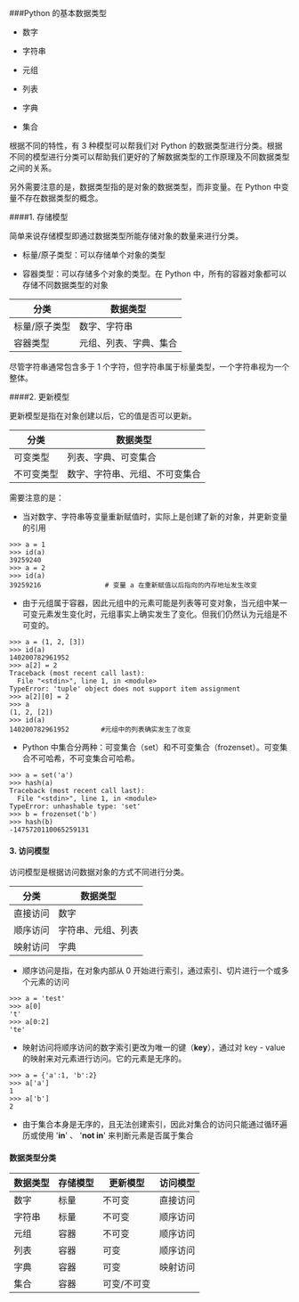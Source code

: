 ###Python 的基本数据类型

- 数字

- 字符串

- 元组

- 列表

- 字典

- 集合

根据不同的特性，有 3 种模型可以帮我们对 Python 的数据类型进行分类。根据不同的模型进行分类可以帮助我们更好的了解数据类型的工作原理及不同数据类型之间的关系。

另外需要注意的是，数据类型指的是对象的数据类型，而非变量。在 Python 中变量不存在数据类型的概念。

####1. 存储模型

简单来说存储模型即通过数据类型所能存储对象的数量来进行分类。

- 标量/原子类型：可以存储单个对象的类型

- 容器类型：可以存储多个对象的类型。在 Python 中，所有的容器对象都可以存储不同数据类型的对象

|     分类             |    数据类型                       |
| ------------          |  --------------                      |
|  标量/原子类型 | 数字、字符串                  |
| 容器类型          | 元组、列表、字典、集合|

尽管字符串通常包含多于 1 个字符，但字符串属于标量类型，一个字符串视为一个整体。

####2. 更新模型

更新模型是指在对象创建以后，它的值是否可以更新。

| 分类      | 数据类型|
| -----------|-------------|
|可变类型| 列表、字典、可变集合|
|不可变类型| 数字、字符串、元组、不可变集合|

需要注意的是：

- 当对数字、字符串等变量重新赋值时，实际上是创建了新的对象，并更新变量的引用

```
>>> a = 1
>>> id(a)
39259240
>>> a = 2
>>> id(a)
39259216                # 变量 a 在重新赋值以后指向的内存地址发生改变
```

- 由于元组属于容器，因此元组中的元素可能是列表等可变对象，当元组中某一可变元素发生变化时，元组事实上确实发生了变化。但我们仍然认为元组是不可变的。

```
>>> a = (1, 2, [3])
>>> id(a)
140200782961952
>>> a[2] = 2
Traceback (most recent call last):
  File "<stdin>", line 1, in <module>
TypeError: 'tuple' object does not support item assignment
>>> a[2][0] = 2
>>> a
(1, 2, [2])
>>> id(a)
140200782961952        #元组中的列表确实发生了改变
```

- Python 中集合分两种：可变集合（set）和不可变集合（frozenset）。可变集合不可哈希，不可变集合可哈希。

```
>>> a = set('a')
>>> hash(a)
Traceback (most recent call last):
  File "<stdin>", line 1, in <module>
TypeError: unhashable type: 'set'
>>> b = frozenset('b')
>>> hash(b)
-1475720110065259131
```

#### 3. 访问模型

访问模型是根据访问数据对象的方式不同进行分类。

|分类|数据类型|
|------|------------|
|直接访问|数字|
|顺序访问|字符串、元组、列表|
|映射访问|字典|

- 顺序访问是指，在对象内部从 0 开始进行索引，通过索引、切片进行一个或多个元素的访问

```
>>> a = 'test'
>>> a[0]
't'
>>> a[0:2]
'te'
```

- 映射访问将顺序访问的数字索引更改为唯一的键（__key__），通过对 key - value 的映射来对元素进行访问。它的元素是无序的。

```
>>> a = {'a':1, 'b':2}
>>> a['a']
1
>>> a['b']
2
```

- 由于集合本身是无序的，且无法创建索引，因此对集合的访问只能通过循环遍历或使用 '__in__' 、 '__not in__' 来判断元素是否属于集合

#### 数据类型分类

|数据类型|存储模型|更新模型|访问模型|
|------------|------------|------------|------------|
|数字|标量|不可变|直接访问|
|字符串|标量|不可变|顺序访问|
|元组|容器|不可变|顺序访问|
|列表|容器|可变|顺序访问|
|字典|容器|可变|映射访问|
|集合|容器|可变/不可变|  |
